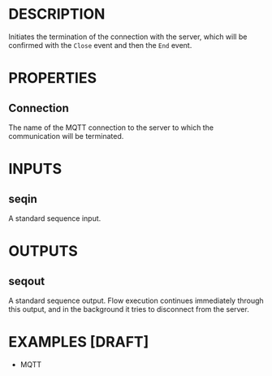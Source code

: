 # DESCRIPTION

Initiates the termination of the connection with the server, which will be confirmed with the `Close` event and then the `End` event.

# PROPERTIES

## Connection

The name of the MQTT connection to the server to which the communication will be terminated.

# INPUTS

## seqin

A standard sequence input.

# OUTPUTS

## seqout

A standard sequence output. Flow execution continues immediately through this output, and in the background it tries to disconnect from the server.

# EXAMPLES [DRAFT]

-   MQTT
